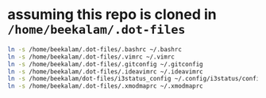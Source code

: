 
# assuming this repo is cloned in `/home/beekalam/.dot-files`

```bash
ln -s /home/beekalam/.dot-files/.bashrc ~/.bashrc
ln -s /home/beekalam/.dot-files/.vimrc ~/.vimrc
ln -s /home/beekalam/.dot-files/.gitconfig ~/.gitconfig
ln -s /home/beekalam/.dot-files/.ideavimrc ~/.ideavimrc
ln -s /home/beekalam/dot-files/i3status_config ~/.config/i3status/config
ln -s /home/beekalam/.dot-files/.xmodmaprc ~/.xmodmaprc
```

